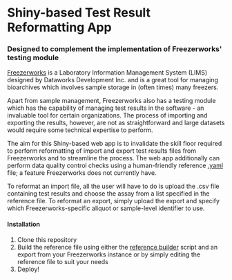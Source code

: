 # Shiny-based Test Result Reformatting App

### Designed to complement the implementation of Freezerworks' testing module

[Freezerworks](https://freezerworks.com) is a Laboratory Information Management System (LIMS) designed by Dataworks Development Inc. and is a great tool for managing bioarchives which involves sample storage in (often times) many freezers.

Apart from sample management, Freezerworks also has a testing module which has the capability of managing test results in the software - an invaluable tool for certain organizations. The process of importing and exporting the results, however, are not as straightforward and large datasets would require some technical expertise to perform.

The aim for this Shiny-based web app is to invalidate the skill floor required to perform reformatting of import and export test results files from Freezerworks and to streamline the process. The web app additionally can perform data quality control checks using a human-friendly reference [.yaml](https://yaml.org) file; a feature Freezerworks does not currently have.

To reformat an import file, all the user will have to do is upload the .csv file containing test results and choose the assay from a list specified in the reference file. To reformat an export, simply upload the export and specify which Freezerworks-specific aliquot or sample-level identifier to use.

#### Installation

1.  Clone this repository
2.  Build the reference file using either the [reference builder](./reference_builder.R) script and an export from your Freezerworks instance or by simply editing the reference file to suit your needs
3.  Deploy!
